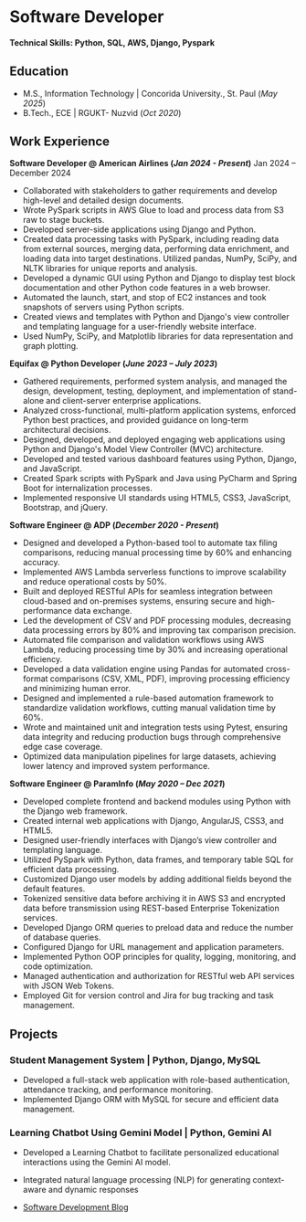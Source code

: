 # Software Developer

#### Technical Skills: Python, SQL, AWS, Django, Pyspark

## Education							       		
- M.S., Information Technology	| Concorida University., St. Paul (_May 2025_)	 			        		
- B.Tech., ECE | RGUKT- Nuzvid (_Oct 2020_)

## Work Experience
**Software Developer @ American Airlines (_Jan 2024 - Present_)**   Jan 2024 – December 2024 

- Collaborated with stakeholders to gather requirements and develop high-level and detailed design documents.
- Wrote PySpark scripts in AWS Glue to load and process data from S3 raw to stage buckets.
- Developed server-side applications using Django and Python.
- Created data processing tasks with PySpark, including reading data from external sources, merging data, performing data enrichment, and loading data into target destinations. Utilized pandas, NumPy, SciPy, and   NLTK libraries for unique reports and analysis.
- Developed a dynamic GUI using Python and Django to display test block documentation and other Python code features in a web browser.
- Automated the launch, start, and stop of EC2 instances and took snapshots of servers using Python scripts.
- Created views and templates with Python and Django's view controller and templating language for a user-friendly website interface.
- Used NumPy, SciPy, and Matplotlib libraries for data representation and graph plotting. 

**Equifax @ Python Developer  (_June 2023 – July 2023_)**
- Gathered requirements, performed system analysis, and managed the design, development, testing, deployment, and implementation of stand-alone and client-server enterprise applications.
- Analyzed cross-functional, multi-platform application systems, enforced Python best practices, and provided guidance on long-term architectural decisions.
- Designed, developed, and deployed engaging web applications using Python and Django's Model View Controller (MVC) architecture.
- Developed and tested various dashboard features using Python, Django, and JavaScript.
- Created Spark scripts with PySpark and Java using PyCharm and Spring Boot for internalization processes.
- Implemented responsive UI standards using HTML5, CSS3, JavaScript, Bootstrap, and jQuery.

**Software Engineer @ ADP (_December 2020 - Present_)**
- Designed and developed a Python-based tool to automate tax filing comparisons, reducing manual processing time by 60% and enhancing accuracy.
- Implemented AWS Lambda serverless functions to improve scalability and reduce operational costs by 50%.
- Built and deployed RESTful APIs for seamless integration between cloud-based and on-premises systems, ensuring secure and high-performance data exchange.
- Led the development of CSV and PDF processing modules, decreasing data processing errors by 80% and improving tax comparison precision.
- Automated file comparison and validation workflows using AWS Lambda, reducing processing time by 30% and increasing operational efficiency.
- Developed a data validation engine using Pandas for automated cross-format comparisons (CSV, XML, PDF), improving processing efficiency and minimizing human error.
- Designed and implemented a rule-based automation framework to standardize validation workflows, cutting manual validation time by 60%.
- Wrote and maintained unit and integration tests using Pytest, ensuring data integrity and reducing production bugs through comprehensive edge case coverage.
- Optimized data manipulation pipelines for large datasets, achieving lower latency and improved system performance.

**Software Engineer @ ParamInfo (_May 2020 – Dec 2021_)**
- Developed complete frontend and backend modules using Python with the Django web framework.
- Created internal web applications with Django, AngularJS, CSS3, and HTML5.
- Designed user-friendly interfaces with Django’s view controller and templating language.
- Utilized PySpark with Python, data frames, and temporary table SQL for efficient data processing.
- Customized Django user models by adding additional fields beyond the default features.
- Tokenized sensitive data before archiving it in AWS S3 and encrypted data before transmission using REST-based Enterprise Tokenization services.
- Developed Django ORM queries to preload data and reduce the number of database queries.
- Configured Django for URL management and application parameters.
- Implemented Python OOP principles for quality, logging, monitoring, and code optimization.
- Managed authentication and authorization for RESTful web API services with JSON Web Tokens.
- Employed Git for version control and Jira for bug tracking and task management.


## Projects
### Student Management System | Python, Django, MySQL
- Developed a full-stack web application with role-based authentication, attendance tracking, and performance 
monitoring.
- Implemented Django ORM with MySQL for secure and efficient data management.

### Learning Chatbot Using Gemini Model | Python, Gemini AI
- Developed a Learning Chatbot to facilitate personalized educational interactions using the Gemini AI model.
- Integrated natural language processing (NLP) for generating context-aware and dynamic responses



- [Software Development Blog](https://medium.com/@naveenbtech)
